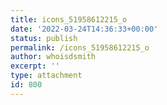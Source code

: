 ```yaml
---
title: icons_51958612215_o
date: '2022-03-24T14:36:33+00:00'
status: publish
permalink: /icons_51958612215_o
author: whoisdsmith
excerpt: ''
type: attachment
id: 800
---
```

<!DOCTYPE html PUBLIC "-//W3C//DTD HTML 4.0 Transitional//EN" "http://www.w3.org/TR/REC-html40/loose.dtd">
<?xml encoding="UTF-8">
